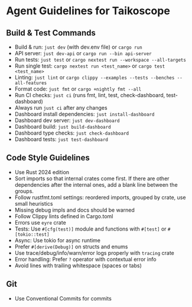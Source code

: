 # Agent Guidelines for Taikoscope

## Build & Test Commands
- Build & run: `just dev` (with dev.env file) or `cargo run`
- API server: `just dev-api` or `cargo run --bin api-server`
- Run tests: `just test` or `cargo nextest run --workspace --all-targets`
- Run single test: `cargo nextest run <test_name>` or `cargo test <test_name>`
- Linting: `just lint` or `cargo clippy --examples --tests --benches --all-features`
- Format code: `just fmt` or `cargo +nightly fmt --all`
- Run CI checks: `just ci` (runs fmt, lint, test, check-dashboard, test-dashboard)
- Always run `just ci` after any changes
- Dashboard install dependencies: `just install-dashboard`
- Dashboard dev server: `just dev-dashboard`
- Dashboard build: `just build-dashboard`
- Dashboard type checks: `just check-dashboard`
- Dashboard tests: `just test-dashboard`

## Code Style Guidelines
- Use Rust 2024 edition
- Sort imports so that internal crates come first. If there are other
  dependencies after the internal ones, add a blank line between the groups.
- Follow rustfmt.toml settings: reordered imports, grouped by crate, use small heuristics
- Missing debug impls and docs should be warned
- Follow Clippy lints defined in Cargo.toml
- Errors use `eyre` crate
- Tests: Use `#[cfg(test)]` module and functions with `#[test]` or `#[tokio::test]`
- Async: Use tokio for async runtime
- Prefer `#[derive(Debug)]` on structs and enums
- Use trace/debug/info/warn/error logs properly with `tracing` crate
- Error handling: Prefer `?` operator with contextual error info
- Avoid lines with trailing whitespace (spaces or tabs)

## Git
- Use Conventional Commits for commits

